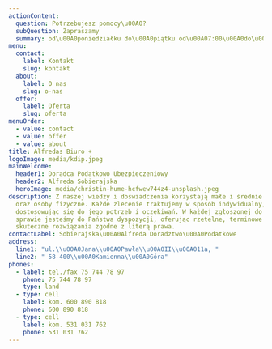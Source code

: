 ```yaml
---
actionContent:
  question: Potrzebujesz pomocy\u00A0?
  subQuestion: Zapraszamy
  summary: od\u00A0poniedziałku do\u00A0piątku od\u00A07:00\u00A0do\u00A016:00
menu:
  contact:
    label: Kontakt
    slug: kontakt
  about:
    label: O nas
    slug: o-nas
  offer:
    label: Oferta
    slug: oferta
menuOrder:
  - value: contact
  - value: offer
  - value: about
title: Alfredas Biuro +
logoImage: media/kdip.jpeg
mainWelcome:
  header1: Doradca Podatkowo Ubezpieczeniowy
  header2: Alfreda Sobierajska
  heroImage: media/christin-hume-hcfwew744z4-unsplash.jpeg
description: Z naszej wiedzy i doświadczenia korzystają małe i średnie firmy
  oraz osoby fizyczne. Każde zlecenie traktujemy w sposób indywidualny,
  dostosowując się do jego potrzeb i oczekiwań. W każdej zgłoszonej do nas
  sprawie jesteśmy do Państwa dyspozycji, oferując rzetelne, terminowe i
  skuteczne rozwiązania zgodne z literą prawa.
contactLabel: Sobierajska\u00A0Alfreda Doradztwo\u00A0Podatkowe
address:
  line1: "ul.\\u00A0Jana\\u00A0Pawła\\u00A0II\\u00A011a, "
  line2: " 58-400\\u00A0Kamienna\\u00A0Góra"
phones:
  - label: tel./fax 75 744 78 97
    phone: 75 744 78 97
    type: land
  - type: cell
    label: kom. 600 890 818
    phone: 600 890 818
  - type: cell
    label: kom. 531 031 762
    phone: 531 031 762
---
```

